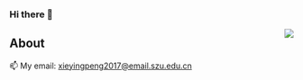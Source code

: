 ### Hi there 👋

<img align="right" src="https://count.getloli.com/get/@:Xyporz?theme=rule34">

## About

📫 My email: xieyingpeng2017@email.szu.edu.cn
